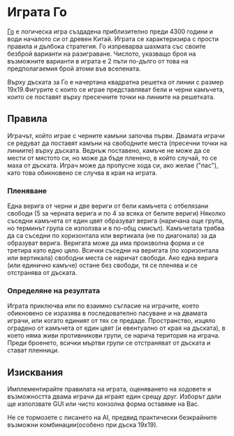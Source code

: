 # Играта Го
[Го](http://en.wikipedia.org/wiki/Go_(game) ) е логическа игра създадена приблизително преди 4300 години и води началото си от древен Китай.
Играта се характеризира с прости правила и дълбока стратегия. Го изпреварва шахмата със своите безброй варианти на разиграване. Числото, указващо броя на възможните варианти в играта е 2 пъти по-дълго от това на предполагаемия брой атоми във вселената.

Върху дъската за Го е начертана квадратна решетка от линии с размер 19x19.Фигурите с които се играе представляват бели и черни камъчета,
които се поставят върху пресечните точки на линиите на решетката.

## Правила

Играчът, който играе с черните камъни започва първи. Двамата играчи се редуват да поставят камъни на свободните места (пресечни точки на линиите) върху дъската. Веднъж поставено, камъче не може да се мести от мястото си, но може да бъде пленено, в който случай, то се маха от дъската. Играч може да пропусне хода си, ако желае ("пас"), като това обикновено се случва в края на играта.

### Пленяване

Една верига от черни и две вериги от бели камъчета с отбелязани свободи (5 за черната верига и по 4 за всяка от белите вериги)
Няколко съседни камъчета от един цвят образуват верига (наричана още група, но терминът група се използва и в по-общ смисъл). Камъчетата трябва да са съседни по хоризонтала или вертикала (не по диагонала) за да образуват верига. Веригата може да има произволна форма и се третира като едно цяло. Всички съседни на веригата (по хоризонтала или вертикала) свободни места се наричат свободи.
Ако една верига (или единично камъче) остане без свободи, тя се пленява и се отстранява от дъската.

### Определяне на резултата

Играта приключва или по взаимно съгласие на играчите, което обикновено се изразява в последователно пасуване и на двамата играчи, или когато единият от тях се предаде.
Пространство, изцяло оградено от камъчета от един цвят (и евентуално от края на дъската), в което няма живи противникови групи, се нарича територия на играча. Преди броенето, всички мъртви групи се отстраняват от дъската и стават пленници.

## Изисквания

Имплементирайте правилата на играта, оценяването на ходовете и възможността двама играчи да играят един срещу друг. Изборът дали ще използвате GUI или чисто конзолна форма оставяме на Вас.

Не се тормозете с писането на AI, предвид практически безкрайните възможни комбинации(особено при дъска 19х19).



